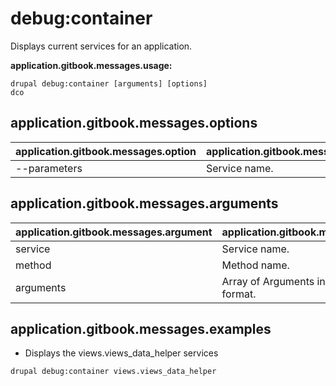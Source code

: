 # debug:container
Displays current services for an application.

**application.gitbook.messages.usage:**
```
drupal debug:container [arguments] [options]
dco
```

## application.gitbook.messages.options
application.gitbook.messages.option | application.gitbook.messages.details
-------|-------------
--parameters | Service name.

## application.gitbook.messages.arguments
application.gitbook.messages.argument | application.gitbook.messages.details
---------|-------------
service | Service name.
method | Method name.
arguments | Array of Arguments in CSV or JSON format.

## application.gitbook.messages.examples
* Displays the views.views_data_helper services
```
drupal debug:container views.views_data_helper
```
